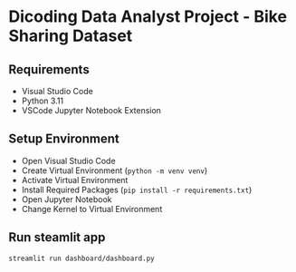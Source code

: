 # Dicoding Data Analyst Project - Bike Sharing Dataset

## Requirements
- Visual Studio Code
- Python 3.11
- VSCode Jupyter Notebook Extension

## Setup Environment
- Open Visual Studio Code
- Create Virtual Environment (`python -m venv venv`)
- Activate Virtual Environment
- Install Required Packages (`pip install -r requirements.txt`)
- Open Jupyter Notebook
- Change Kernel to Virtual Environment

## Run steamlit app
```
streamlit run dashboard/dashboard.py
```